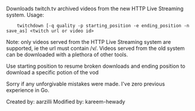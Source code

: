 Downloads twitch.tv archived videos from the new HTTP Live Streaming system.
Usage:
```
	twitchdown [-q quality -p starting_position -e ending_position -n save_as] <twitch url or video id>
```
	
Note: only videos served from the HTTP Live Streaming system are supported, ie the url must contain /v/. Videos served from the old system can be downloaded with a plethora of other tools.

Use starting position to resume broken downloads and ending position to download a specific potion of the vod

Sorry if any unforgivable mistakes were made. I've zero previous experience in Go.

Created by: aarzilli 
Modified by: kareem-hewady